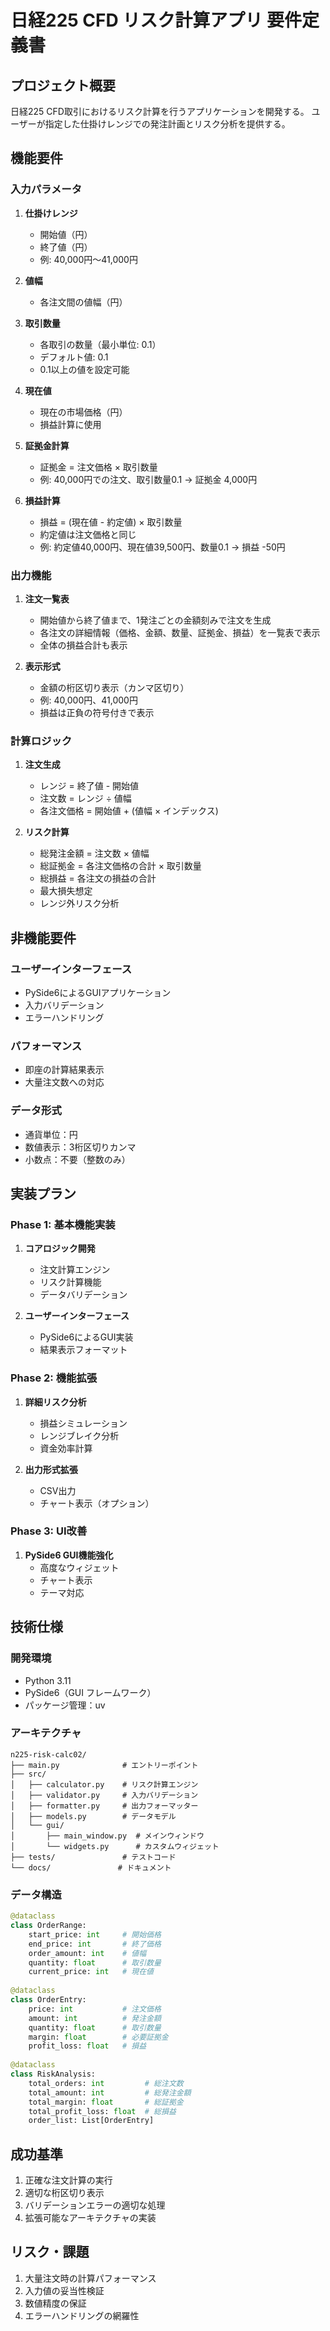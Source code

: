 # 日経225 CFD リスク計算アプリ 要件定義書

## プロジェクト概要
日経225 CFD取引におけるリスク計算を行うアプリケーションを開発する。
ユーザーが指定した仕掛けレンジでの発注計画とリスク分析を提供する。

## 機能要件

### 入力パラメータ
1. **仕掛けレンジ**
   - 開始値（円）
   - 終了値（円）
   - 例: 40,000円〜41,000円

2. **値幅**
   - 各注文間の値幅（円）

3. **取引数量**
   - 各取引の数量（最小単位: 0.1）
   - デフォルト値: 0.1
   - 0.1以上の値を設定可能

4. **現在値**
   - 現在の市場価格（円）
   - 損益計算に使用

5. **証拠金計算**
   - 証拠金 = 注文価格 × 取引数量
   - 例: 40,000円での注文、取引数量0.1 → 証拠金 4,000円

6. **損益計算**
   - 損益 = (現在値 - 約定値) × 取引数量
   - 約定値は注文価格と同じ
   - 例: 約定値40,000円、現在値39,500円、数量0.1 → 損益 -50円

### 出力機能
1. **注文一覧表**
   - 開始値から終了値まで、1発注ごとの金額刻みで注文を生成
   - 各注文の詳細情報（価格、金額、数量、証拠金、損益）を一覧表で表示
   - 全体の損益合計も表示

2. **表示形式**
   - 金額の桁区切り表示（カンマ区切り）
   - 例: 40,000円、41,000円
   - 損益は正負の符号付きで表示

### 計算ロジック
1. **注文生成**
   - レンジ = 終了値 - 開始値
   - 注文数 = レンジ ÷ 値幅
   - 各注文価格 = 開始値 + (値幅 × インデックス)

2. **リスク計算**
   - 総発注金額 = 注文数 × 値幅
   - 総証拠金 = 各注文価格の合計 × 取引数量
   - 総損益 = 各注文の損益の合計
   - 最大損失想定
   - レンジ外リスク分析

## 非機能要件

### ユーザーインターフェース
- PySide6によるGUIアプリケーション
- 入力バリデーション
- エラーハンドリング

### パフォーマンス
- 即座の計算結果表示
- 大量注文数への対応

### データ形式
- 通貨単位：円
- 数値表示：3桁区切りカンマ
- 小数点：不要（整数のみ）

## 実装プラン

### Phase 1: 基本機能実装
1. **コアロジック開発**
   - 注文計算エンジン
   - リスク計算機能
   - データバリデーション

2. **ユーザーインターフェース**
   - PySide6によるGUI実装
   - 結果表示フォーマット

### Phase 2: 機能拡張
1. **詳細リスク分析**
   - 損益シミュレーション
   - レンジブレイク分析
   - 資金効率計算

2. **出力形式拡張**
   - CSV出力
   - チャート表示（オプション）

### Phase 3: UI改善
1. **PySide6 GUI機能強化**
   - 高度なウィジェット
   - チャート表示
   - テーマ対応

## 技術仕様

### 開発環境
- Python 3.11
- PySide6（GUI フレームワーク）
- パッケージ管理：uv

### アーキテクチャ
```
n225-risk-calc02/
├── main.py              # エントリーポイント
├── src/
│   ├── calculator.py    # リスク計算エンジン
│   ├── validator.py     # 入力バリデーション
│   ├── formatter.py     # 出力フォーマッター
│   ├── models.py        # データモデル
│   └── gui/
│       ├── main_window.py  # メインウィンドウ
│       └── widgets.py      # カスタムウィジェット
├── tests/               # テストコード
└── docs/               # ドキュメント
```

### データ構造
```python
@dataclass
class OrderRange:
    start_price: int     # 開始価格
    end_price: int       # 終了価格
    order_amount: int    # 値幅
    quantity: float      # 取引数量
    current_price: int   # 現在値
    
@dataclass
class OrderEntry:
    price: int           # 注文価格
    amount: int          # 発注金額
    quantity: float      # 取引数量
    margin: float        # 必要証拠金
    profit_loss: float   # 損益
    
@dataclass
class RiskAnalysis:
    total_orders: int         # 総注文数
    total_amount: int         # 総発注金額
    total_margin: float       # 総証拠金
    total_profit_loss: float  # 総損益
    order_list: List[OrderEntry]
```

## 成功基準
1. 正確な注文計算の実行
2. 適切な桁区切り表示
3. バリデーションエラーの適切な処理
4. 拡張可能なアーキテクチャの実装

## リスク・課題
1. 大量注文時の計算パフォーマンス
2. 入力値の妥当性検証
3. 数値精度の保証
4. エラーハンドリングの網羅性
